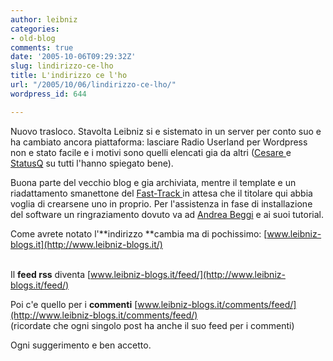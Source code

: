 ```yaml
---
author: leibniz
categories:
- old-blog
comments: true
date: '2005-10-06T09:29:32Z'
slug: lindirizzo-ce-lho
title: L'indirizzo ce l'ho
url: "/2005/10/06/lindirizzo-ce-lho/"
wordpress_id: 644

---
```

Nuovo trasloco. Stavolta Leibniz si e sistemato in un server per conto suo e ha cambiato ancora piattaforma: lasciare Radio Userland per Wordpress non e stato facile e i motivi sono quelli elencati gia da altri ([Cesare ](http://blogs.it/0100214/2005/02/27.html#a1943) e [StatusQ](http://www.statusq.org/archives/2004/12/18/542/) su tutti l'hanno spiegato bene). 

Buona parte del vecchio blog e gia archiviata, mentre il template e un riadattamento smanettone del [Fast-Track ](http://wpthemes.info/posts/2005/03/21/fasttrack-the-most-wanted/)in attesa che il titolare qui abbia voglia di crearsene uno in proprio. Per l'assistenza in fase di installazione del software un ringraziamento dovuto va ad [Andrea Beggi](http://www.andreabeggi.net/) e ai suoi tutorial.

Come avrete notato l'**indirizzo **cambia ma di pochissimo: [www.leibniz-blogs.it](http://www.leibniz-blogs.it/)

[](http://www.leibniz-blogs.it/)  
Il **feed rss** diventa [www.leibniz-blogs.it/feed/](http://www.leibniz-blogs.it/feed/)  


Poi c'e quello per i **commenti** [www.leibniz-blogs.it/comments/feed/](http://www.leibniz-blogs.it/comments/feed/)  
(ricordate che ogni singolo post ha anche il suo feed per i commenti)

Ogni suggerimento e ben accetto.

